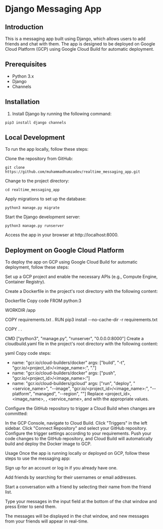 # Django Messaging App

## Introduction
This is a messaging app built using Django, which allows users to add friends and chat with them. The app is designed to be deployed on Google Cloud Platform (GCP) using Google Cloud Build for automatic deployment.

## Prerequisites
- Python 3.x
- Django
- Channels

## Installation
1. Install Django by running the following command:

`pip3 install django channels`

## Local Development
To run the app locally, follow these steps:

Clone the repository from GitHub:

`git clone https://github.com/muhammadhumzadev/realtime_messaging_app.git`

Change to the project directory:

`cd realtime_messaging_app`

Apply migrations to set up the database:

`python3 manage.py migrate`

Start the Django development server:

`python3 manage.py runserver`

Access the app in your browser at http://localhost:8000.

## Deployment on Google Cloud Platform
To deploy the app on GCP using Google Cloud Build for automatic deployment, follow these steps:

Set up a GCP project and enable the necessary APIs (e.g., Compute Engine, Container Registry).

Create a Dockerfile in the project's root directory with the following content:

Dockerfile
Copy code
FROM python:3

WORKDIR /app

COPY requirements.txt .
RUN pip3 install --no-cache-dir -r requirements.txt

COPY . .

CMD ["python3", "manage.py", "runserver", "0.0.0.0:8000"]
Create a cloudbuild.yaml file in the project's root directory with the following content:

yaml
Copy code
steps:
  - name: "gcr.io/cloud-builders/docker"
    args: ["build", "-t", "gcr.io/<project_id>/<image_name>:<tag>", "."]
  - name: "gcr.io/cloud-builders/docker"
    args: ["push", "gcr.io/<project_id>/<image_name>:<tag>"]
  - name: "gcr.io/cloud-builders/gcloud"
    args: ["run", "deploy", "<service_name>", "--image", "gcr.io/<project_id>/<image_name>:<tag>", "--platform", "managed", "--region", "<region>"]
Replace <project_id>, <image_name>, <tag>, <service_name>, and <region> with the appropriate values.

Configure the GitHub repository to trigger a Cloud Build when changes are committed:

In the GCP Console, navigate to Cloud Build.
Click "Triggers" in the left sidebar.
Click "Connect Repository" and select your GitHub repository.
Configure the trigger settings according to your requirements.
Push your code changes to the GitHub repository, and Cloud Build will automatically build and deploy the Docker image to GCP.

Usage
Once the app is running locally or deployed on GCP, follow these steps to use the messaging app:

Sign up for an account or log in if you already have one.

Add friends by searching for their usernames or email addresses.

Start a conversation with a friend by selecting their name from the friend list.

Type your messages in the input field at the bottom of the chat window and press Enter to send them.

The messages will be displayed in the chat window, and new messages from your friends will appear in real-time.

